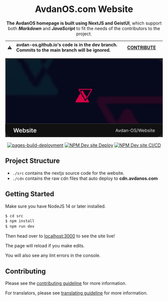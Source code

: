 <div align="center">

# **AvdanOS**.com Website

**The AvdanOS homepage is built using NextJS and GeistUI**, which support both **_Markdown_** and **_JavaScript_** to fit the needs of the contributors to the project.

| :warning: | **avdan-os.github.io's code is in the dev branch. Commits to the main branch will be ignored.** <br> | &nbsp;&nbsp;&nbsp;&nbsp;[CONTRIBUTE](https://github.com/Avdan-OS/avdan-os.github.io/tree/dev)&nbsp;&nbsp;&nbsp;&nbsp; |
| --------- | :--------------------------------------------------------------------------------------------------- | --------------------------------------------------------------------------------------------------------------------- |

![Banner](https://raw.githubusercontent.com/Avdan-OS/.github/main/banner/Website.png)

[![pages-build-deployment](https://github.com/Avdan-OS/avdan-os.github.io/actions/workflows/pages/pages-build-deployment/badge.svg)](https://github.com/Avdan-OS/avdan-os.github.io/actions/workflows/pages/pages-build-deployment)
[![NPM Dev site Deploy](https://github.com/Avdan-OS/avdan-os.github.io/actions/workflows/npm-deploy.yml/badge.svg)](https://github.com/Avdan-OS/avdan-os.github.io/actions/workflows/npm-deploy.yml)
[![NPM Dev site CI/CD](https://github.com/Avdan-OS/avdan-os.github.io/actions/workflows/npm-test.js.yml/badge.svg)](https://github.com/Avdan-OS/avdan-os.github.io/actions/workflows/npm-test.js.yml)

</div>

## Project Structure

- `./src` contains the nextjs source code for the website.
- `./cdn` contains the raw cdn files that auto deploy to **cdn.avdanos.com**

## Getting Started

Make sure you have NodeJS 14 or later installed.

```sh
$ cd src
$ npm install
$ npm run dev
```

Then head over to [localhost:3000](http://localhost:3000) to see the site live!

The page will reload if you make edits.

You will also see any lint errors in the console.

## Contributing

Please see the [contributing guideline](https://github.com/Avdan-OS/Website/blob/dev/CONTRIBUTING.md) for more information.

For translators, please see [translating guideline](https://github.com/Avdan-OS/Website/blob/dev/TRANSLATING.md) for more information.
